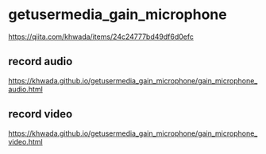# getusermedia_gain_microphone
https://qiita.com/khwada/items/24c24777bd49df6d0efc

## record audio
https://khwada.github.io/getusermedia_gain_microphone/gain_microphone_audio.html

## record video
https://khwada.github.io/getusermedia_gain_microphone/gain_microphone_video.html
